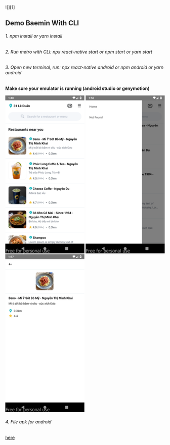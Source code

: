 ![][1]

## Demo Baemin With CLI

###### 1. npm install or yarn install

###### 2. Run metro with CLI: npx react-native start or npm start or yarn start

###### 3. Open new terminal, run: npx react-native android or npm android or yarn android


**Make sure your emulator is running (android studio or genymotion)**

[<img src="src/assets/demo/01.png" width="250"/>](src/assets/demo/01.png)
[<img src="src/assets/demo/02.png" width="250"/>](src/assets/demo/02.png)
[<img src="src/assets/demo/03.png" width="250"/>](src/assets/demo/03.png)


###### 4. File apk for android

[here](./baemin-v1-release.apk)
